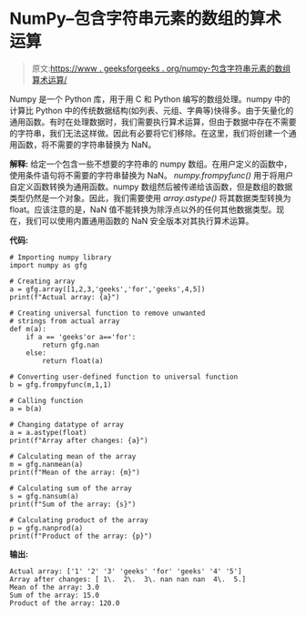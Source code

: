 # NumPy–包含字符串元素的数组的算术运算

> 原文:[https://www . geeksforgeeks . org/numpy-包含字符串元素的数组算术运算/](https://www.geeksforgeeks.org/numpy-arithmetic-operations-with-array-containing-string-elements/)

Numpy 是一个 Python 库，用于用 C 和 Python 编写的数组处理。numpy 中的计算比 Python 中的传统数据结构(如列表、元组、字典等)快得多。由于矢量化的通用函数。有时在处理数据时，我们需要执行算术运算，但由于数据中存在不需要的字符串，我们无法这样做。因此有必要将它们移除。在这里，我们将创建一个通用函数，将不需要的字符串替换为 NaN。

**解释:**
给定一个包含一些不想要的字符串的 numpy 数组。在用户定义的函数中，使用条件语句将不需要的字符串替换为 NaN。 *numpy.frompyfunc()* 用于将用户自定义函数转换为通用函数。numpy 数组然后被传递给该函数，但是数组的数据类型仍然是一个对象。因此，我们需要使用 *array.astype()* 将其数据类型转换为 float。应该注意的是，NaN 值不能转换为除浮点以外的任何其他数据类型。现在，我们可以使用内置通用函数的 NaN 安全版本对其执行算术运算。

**代码:**

```
# Importing numpy library
import numpy as gfg

# Creating array
a = gfg.array([1,2,3,'geeks','for','geeks',4,5])
print(f"Actual array: {a}")

# Creating universal function to remove unwanted 
# strings from actual array
def m(a):
    if a == 'geeks'or a=='for':
        return gfg.nan
    else:
        return float(a)

# Converting user-defined function to universal function  
b = gfg.frompyfunc(m,1,1)

# Calling function
a = b(a)

# Changing datatype of array
a = a.astype(float)
print(f"Array after changes: {a}")

# Calculating mean of the array
m = gfg.nanmean(a)
print(f"Mean of the array: {m}")

# Calculating sum of the array
s = gfg.nansum(a)
print(f"Sum of the array: {s}")

# Calculating product of the array
p = gfg.nanprod(a)
print(f"Product of the array: {p}")
```

**输出:**

```
Actual array: ['1' '2' '3' 'geeks' 'for' 'geeks' '4' '5']
Array after changes: [ 1\.  2\.  3\. nan nan nan  4\.  5.]
Mean of the array: 3.0
Sum of the array: 15.0
Product of the array: 120.0
```